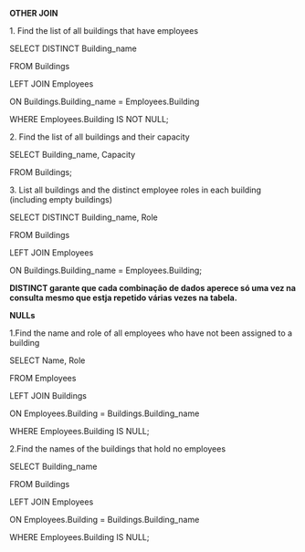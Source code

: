 **OTHER JOIN**

1\. Find the list of all buildings that have employees



SELECT DISTINCT Building\_name

FROM Buildings

LEFT JOIN Employees

ON Buildings.Building\_name = Employees.Building

WHERE Employees.Building IS NOT NULL;



2\. Find the list of all buildings and their capacity



SELECT Building\_name, Capacity

FROM Buildings;



3\. List all buildings and the distinct employee roles in each building (including empty buildings)



SELECT DISTINCT Building\_name, Role

FROM Buildings

LEFT JOIN Employees

ON  Buildings.Building\_name = Employees.Building;



**DISTINCT garante que cada combinação de dados aperece só uma vez na consulta mesmo que estja repetido várias vezes na tabela.**



**NULLs**



1.Find the name and role of all employees who have not been assigned to a building

SELECT Name, Role

FROM Employees

LEFT JOIN Buildings

ON Employees.Building = Buildings.Building\_name

WHERE Employees.Building IS NULL;



2.Find the names of the buildings that hold no employees

SELECT Building\_name

FROM Buildings

LEFT JOIN Employees

ON Employees.Building = Buildings.Building\_name

WHERE Employees.Building IS NULL;

